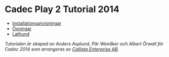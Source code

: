 Cadec Play 2 Tutorial 2014
====================

* [Installationsanvisningar](https://github.com/callistaenterprise/cadec-2014-play2/wiki/Installationsanvisningar)
* [Övningar](https://github.com/callistaenterprise/cadec-2014-play2/wiki/Övningar)
* [Lathund](https://github.com/callistaenterprise/cadec-2014-play2/wiki/Lathund)


*Tutorialen är skapad av Anders Asplund, Pär Wenåker och Albert Örwall för Cadec 2014 som arrangeras av [Callista Enterprise AB](http://callistaenterprise.se/).*
